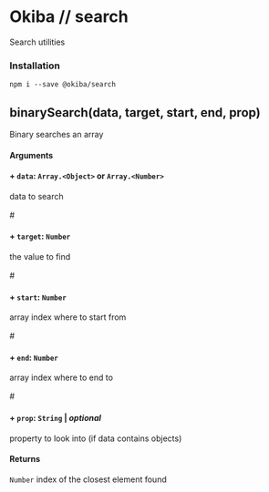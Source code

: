 

# Okiba // search
Search utilities




### Installation
```
npm i --save @okiba/search
```




## binarySearch(data, target, start, end, prop)


Binary searches an array







#### Arguments


#### + `data`: `Array.<Object>` or  `Array.<Number>`

data to search


#　　　　　　　　　
#### + `target`: `Number`

the value to find


#　　　　　　　　　
#### + `start`: `Number`

array index where to start from


#　　　　　　　　　
#### + `end`: `Number`

array index where to end to


#　　　　　　　　　
#### + `prop`: `String` | _optional_

property to look into (if data contains objects)






#### Returns

`Number` index of the closest element found